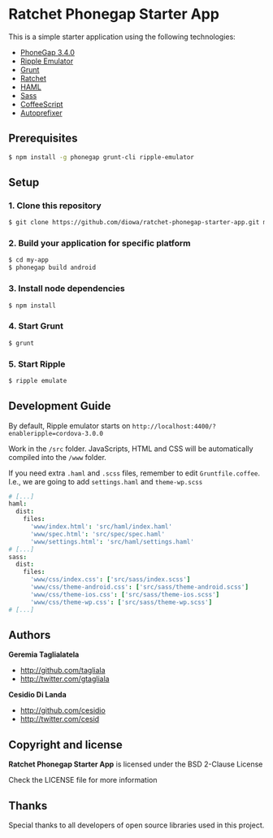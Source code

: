 # Ratchet Phonegap Starter App

This is a simple starter application using the following technologies:

* [PhoneGap 3.4.0][1]
* [Ripple Emulator][2]
* [Grunt][3]
* [Ratchet][4]
* [HAML][5]
* [Sass][6]
* [CoffeeScript][7]
* [Autoprefixer][8]

 [1]: http://phonegap.com/
 [2]: http://ripple.incubator.apache.org/
 [3]: http://gruntjs.com/
 [4]: http://goratchet.com/
 [5]: http://haml.info/
 [6]: http://sass-lang.com/
 [7]: http://coffeescript.org/
 [8]: https://github.com/ai/autoprefixer



## Prerequisites

```sh
$ npm install -g phonegap grunt-cli ripple-emulator
```



## Setup

### 1. Clone this repository

```sh
$ git clone https://github.com/diowa/ratchet-phonegap-starter-app.git my-app
```


### 2. Build your application for specific platform

```sh
$ cd my-app
$ phonegap build android
```


### 3. Install node dependencies

```sh
$ npm install
```


### 4. Start Grunt

```sh
$ grunt
```


### 5. Start Ripple

```sh
$ ripple emulate
```



## Development Guide

By default, Ripple emulator starts on `http://localhost:4400/?enableripple=cordova-3.0.0`

Work in the `/src` folder. JavaScripts, HTML and CSS will be automatically compiled into the `/www` folder.

If you need extra `.haml` and `.scss` files, remember to edit `Gruntfile.coffee`. I.e., we are going to add `settings.haml` and `theme-wp.scss`

```coffee
# [...]
haml:
  dist:
    files:
      'www/index.html': 'src/haml/index.haml'
      'www/spec.html': 'src/spec/spec.haml'
      'www/settings.html': 'src/haml/settings.haml'
# [...]
sass:
  dist:
    files:
      'www/css/index.css': ['src/sass/index.scss']
      'www/css/theme-android.css': ['src/sass/theme-android.scss']
      'www/css/theme-ios.css': ['src/sass/theme-ios.scss']
      'www/css/theme-wp.css': ['src/sass/theme-wp.scss']
# [...]
```

## Authors

**Geremia Taglialatela**

+ http://github.com/tagliala
+ http://twitter.com/gtagliala

**Cesidio Di Landa**

+ http://github.com/cesidio
+ http://twitter.com/cesid



## Copyright and license

**Ratchet Phonegap Starter App** is licensed under the BSD 2-Clause License

Check the LICENSE file for more information



## Thanks

Special thanks to all developers of open source libraries used in this project.
